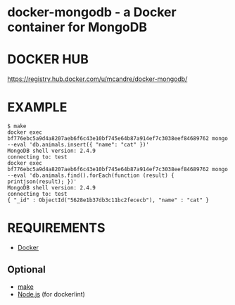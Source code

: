 # docker-mongodb - a Docker container for MongoDB

# DOCKER HUB

https://registry.hub.docker.com/u/mcandre/docker-mongodb/

# EXAMPLE

```
$ make
docker exec bf776ebc5a9d4a8207aeb6f6c43e10bf745e64b87a914ef7c3038eef84689762 mongo --eval 'db.animals.insert({ "name": "cat" })'
MongoDB shell version: 2.4.9
connecting to: test
docker exec bf776ebc5a9d4a8207aeb6f6c43e10bf745e64b87a914ef7c3038eef84689762 mongo --eval 'db.animals.find().forEach(function (result) { printjson(result); })'
MongoDB shell version: 2.4.9
connecting to: test
{ "_id" : ObjectId("5628e1b37db3c11bc2fececb"), "name" : "cat" }
```

# REQUIREMENTS

* [Docker](https://www.docker.com/)

## Optional

* [make](http://www.gnu.org/software/make/)
* [Node.js](https://nodejs.org/en/) (for dockerlint)
